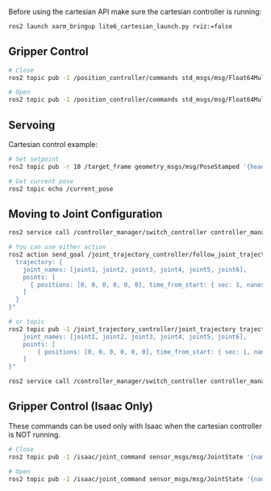 Before using the cartesian API make sure the cartesian controller is running:
```bash
ros2 launch xarm_bringup lite6_cartesian_launch.py rviz:=false
```

## Gripper Control
```bash
# Close
ros2 topic pub -1 /position_controller/commands std_msgs/msg/Float64MultiArray 'data: [-0.01]'

# Open
ros2 topic pub -1 /position_controller/commands std_msgs/msg/Float64MultiArray 'data: [0.0]'
```

## Servoing

Cartesian control example:
```bash
# Set setpoint
ros2 topic pub -r 10 /target_frame geometry_msgs/msg/PoseStamped '{header: {frame_id: "link_base"}, pose: {position: {x: 0.3, y: 0.0, z: 0.2}, orientation: {x: 1.0, y: 0.0, z: 0.0, w: 0.0}}}'

# Get current pose
ros2 topic echo /current_pose
```

## Moving to Joint Configuration
```bash
ros2 service call /controller_manager/switch_controller controller_manager_msgs/srv/SwitchController '{activate_controllers: ["joint_trajectory_controller"], deactivate_controllers: ["cartesian_motion_controller"], strictness: 2, activate_asap: true}'

# You can use either action
ros2 action send_goal /joint_trajectory_controller/follow_joint_trajectory control_msgs/action/FollowJointTrajectory "{
  trajectory: {
    joint_names: [joint1, joint2, joint3, joint4, joint5, joint6],
    points: [
      { positions: [0, 0, 0, 0, 0, 0], time_from_start: { sec: 1, nanosec: 0 } },
    ]
  }
}"

# or topic
ros2 topic pub -1 /joint_trajectory_controller/joint_trajectory trajectory_msgs/msg/JointTrajectory "{
    joint_names: [joint1, joint2, joint3, joint4, joint5, joint6],
    points: [
        { positions: [0, 0, 0, 0, 0, 0], time_from_start: { sec: 1, nanosec: 0 } },
    ]
}"

ros2 service call /controller_manager/switch_controller controller_manager_msgs/srv/SwitchController '{deactivate_controllers: ["joint_trajectory_controller"], activate_controllers: ["cartesian_motion_controller"], strictness: 2, activate_asap: true}'
```


## Gripper Control (Isaac Only)

These commands can be used only with Isaac when the cartesian controller is NOT running.

```bash
# Close
ros2 topic pub -1 /isaac/joint_command sensor_msgs/msg/JointState '{name: ["gripper_left_joint"], position: [-0.01]}'

# Open
ros2 topic pub -1 /isaac/joint_command sensor_msgs/msg/JointState '{name: ["gripper_left_joint"], position: [0.0]}'
```